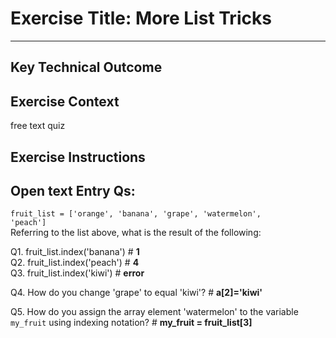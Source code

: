 # Exercise Title: More List Tricks
---
## Key Technical Outcome

## Exercise Context
free text quiz

## Exercise Instructions

## Open text Entry Qs:

<code>fruit_list = ['orange', 'banana', 'grape', 'watermelon', 'peach']</code><br>
Referring to the list above, what is the result of the following:

Q1. fruit_list.index('banana') # <b> 1 </b> <br>
Q2. fruit_list.index('peach') # <b> 4 </b> <br>
Q3. fruit_list.index('kiwi') # <b> error  </b> <br>

Q4. How do you change 'grape' to equal 'kiwi'? # <b> a[2]='kiwi' </b>

Q5. How do you assign the array element 'watermelon' to the variable <code>my_fruit</code> using indexing notation?  # <b> my_fruit = fruit_list[3] </b>
